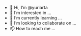 - 👋 Hi, I’m @yuriarta
- 👀 I’m interested in ...
- 🌱 I’m currently learning ...
- 💞️ I’m looking to collaborate on ...
- 📫 How to reach me ...

<!---
yuriarta/yuriarta is a ✨ special ✨ repository because its `README.md` (this file) appears on your GitHub profile.
You can click the Preview link to take a look at your changes.
--->

